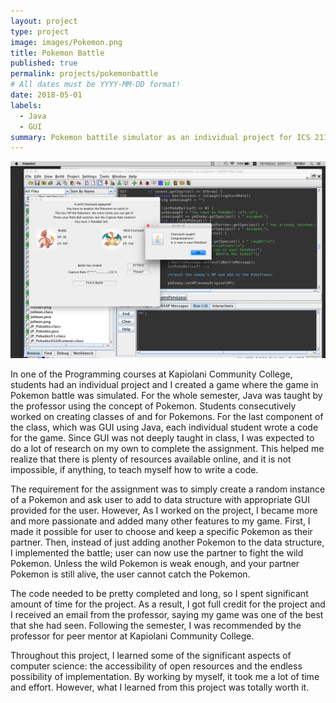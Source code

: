 ```yaml
---
layout: project
type: project
image: images/Pokemon.png
title: Pokemon Battle
published: true
permalink: projects/pokemonbattle
# All dates must be YYYY-MM-DD format!
date: 2018-05-01
labels:
  - Java
  - GUI
summary: Pokemon battile simulator as an individual project for ICS 211.
---
```


<img class="ui huge centered floated rounded image" src="../images/PokemonBattle.png">


  In one of the Programming courses at Kapiolani Community College, students had an individual project and I created a game where the game in Pokemon battle was simulated. For the whole semester, Java was taught by the professor using the concept of Pokemon. Students consecutively worked on creating classes of and for Pokemons. For the last component of the class, which was GUI using Java, each individual student wrote a code for the game. Since GUI was not deeply taught in class, I was expected to do a lot of research on my own to complete the assignment. This helped me realize that there is plenty of resources available online, and it is not impossible, if anything, to teach myself how to write a code.

  The requirement for the assignment was to simply create a random instance of a Pokemon and ask user to add to data structure with appropriate GUI provided for the user. However, As I worked on the project, I became more and more passionate and added many other features to my game. First, I made it possible for user to choose and keep a specific Pokemon as their partner. Then, instead of just adding another Pokemon to the data structure, I implemented the battle; user can now use the partner to fight the wild Pokemon. Unless the wild Pokemon is weak enough, and your partner Pokemon is still alive, the user cannot catch the Pokemon.

  The code needed to be pretty completed and long, so I spent significant amount of time for the project. As a result, I got full credit for the project and I received an email from the professor, saying my game was one of the best that she had seen. Following the semester, I was recommended by the professor for peer mentor at Kapiolani Community College.

  Throughout this project, I learned some of the significant aspects of computer science: the accessibility of open resources and the endless possibility of implementation. By working by myself, it took me a lot of time and effort. However, what I learned from this project was totally worth it.

